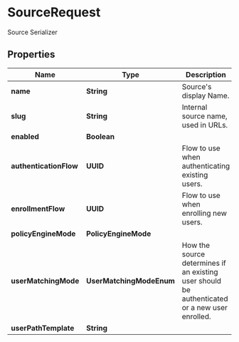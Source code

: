 

# SourceRequest

Source Serializer

## Properties

| Name | Type | Description | Notes |
|------------ | ------------- | ------------- | -------------|
|**name** | **String** | Source&#39;s display Name. |  |
|**slug** | **String** | Internal source name, used in URLs. |  |
|**enabled** | **Boolean** |  |  [optional] |
|**authenticationFlow** | **UUID** | Flow to use when authenticating existing users. |  [optional] |
|**enrollmentFlow** | **UUID** | Flow to use when enrolling new users. |  [optional] |
|**policyEngineMode** | **PolicyEngineMode** |  |  [optional] |
|**userMatchingMode** | **UserMatchingModeEnum** | How the source determines if an existing user should be authenticated or a new user enrolled. |  [optional] |
|**userPathTemplate** | **String** |  |  [optional] |



